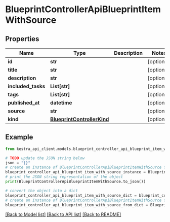 # BlueprintControllerApiBlueprintItemWithSource


## Properties

Name | Type | Description | Notes
------------ | ------------- | ------------- | -------------
**id** | **str** |  | [optional] 
**title** | **str** |  | [optional] 
**description** | **str** |  | [optional] 
**included_tasks** | **List[str]** |  | [optional] 
**tags** | **List[str]** |  | [optional] 
**published_at** | **datetime** |  | [optional] 
**source** | **str** |  | [optional] 
**kind** | [**BlueprintControllerKind**](BlueprintControllerKind.md) |  | [optional] 

## Example

```python
from kestra_api_client.models.blueprint_controller_api_blueprint_item_with_source import BlueprintControllerApiBlueprintItemWithSource

# TODO update the JSON string below
json = "{}"
# create an instance of BlueprintControllerApiBlueprintItemWithSource from a JSON string
blueprint_controller_api_blueprint_item_with_source_instance = BlueprintControllerApiBlueprintItemWithSource.from_json(json)
# print the JSON string representation of the object
print(BlueprintControllerApiBlueprintItemWithSource.to_json())

# convert the object into a dict
blueprint_controller_api_blueprint_item_with_source_dict = blueprint_controller_api_blueprint_item_with_source_instance.to_dict()
# create an instance of BlueprintControllerApiBlueprintItemWithSource from a dict
blueprint_controller_api_blueprint_item_with_source_from_dict = BlueprintControllerApiBlueprintItemWithSource.from_dict(blueprint_controller_api_blueprint_item_with_source_dict)
```
[[Back to Model list]](../README.md#documentation-for-models) [[Back to API list]](../README.md#documentation-for-api-endpoints) [[Back to README]](../README.md)


